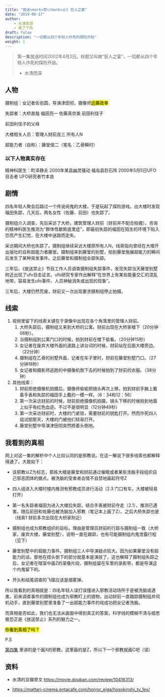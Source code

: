 ```yaml
---
title: "放送<mark>禁</mark>止1 狂人之宴"
date: "2019-08-17"
author: 
    - 水清而深
    - 疾了个风
draft: false
description: "一切都从四个年轻人作死的探险开始"
weight: 1
---
```




> 第一集放送时间2002年4月2日。标题又叫做“狂人之宴”，一切都从四个年轻人作死的探险开始。 
> - 水清而深

## 人物

摄制组：女记者佐伯圆，导演津田彻，摄像师<mark>远藤政幸</mark>

失踪者：大桥直哉 福田亮一 佐藤真奈美 前田利佳子

前田利佳子的父母

大楼相关人员：管理人财前良三 所有人N

超能力者（自称）：藤堂俊二（笔名：乙骨瞬时）

### 以下人物真实存在

精神科医生：町泽静夫 2000年某县幽灵骚动 福岛县巨石阵 2000年5月5日UFO目击者 UFO研究者竹本良

## 剧情

四名年轻人聚会后路过一个传说闹鬼的大楼，于是玩起了探险游戏。出大楼时发现福田失踪，几天后，两名女性（佐藤、前田）也失踪了。

摄制组介入调查，先后采访了大桥，建筑管理人财前（财前并不配合拍摄）。咨询的精神科医生推测为“群体性歇斯底里症”，即最初失踪的福田在陌生的环境下陷入恐慌产生幻觉，在大楼中迷路而走失。

采访期间大桥也失踪了。摄制组继续采访大楼原所有人N，线索指向曾经在大楼开出版社的自称超能力者藤堂。摄制组来到藤堂的别墅，拍到藤堂施展超能力的瞬间后发生了某种突发事件。之后藤堂和摄制组全部失踪。

三年后，《放送禁止》节目工作人员调查摄制组失踪事件，发现失踪当天藤堂别墅附近出现了ufo目击证言。ufo研究专家作出解释“在世界上有某些能量交汇的混乱地带，容易发生ufo事件、人员神秘消失或出现的现象”。

三年后，大楼仍然荒废，财前又一次出现要求摄制组停止拍摄。


## 线索

1. 视频里留下的线索关键在于录像中出现在各个角落里的管理人财前。
    1. 大桥失踪后，摄制组又来到大桥的公寓。财前出现在大桥家楼下（20分钟06秒）。
    2. 当摄制组到公寓门口的时候，拍到财前在楼下偷看。（20分钟15秒）
    3. 女记者在废弃大楼外面的道路上讲台词的时候，财前站在后面大楼旁边。（22分钟）
    4. 摄制组在乙骨的别墅外面，记者在车子里时，财前在藤堂别墅门口。（27分钟18秒）
    5. 女记者和摄影师逃跑的中摄像机倒下去的时候拍到了财前的衣服。（38分钟）
1. 其他线索：
    1. 财前拒绝摄像机拍摄后，摄像师偷偷把镜头再次上移，拍到财前手腕上戴着手表和失踪的福田手上戴的一模一样。（6：34和12：56）
    1. 第一次采访财前的时候，财前拒绝摄像机拍摄，镜头下移的时候拍到地面上似乎有红色血迹。不过不是很明显（12分钟49秒）
    1. 第一次采访财前时，大楼的门紧锁，需要财前的钥匙打开。然而作死四人组试胆那天，大楼的门被他们轻易打开。
    2. 藤堂别墅中导演津田彻突然捂着头倒地。




## 我看到的真相

网上对这一集的解析中个人比较认同的是邪教说。在这一解说下很多线索也都解释得通了。大致如下：

- 该邪教以Z为标志，那栋大楼是藤堂和财前通过催眠或者某些洗脑手段组织自己邪恶团体的据点。被洗脑的受害者会情不自禁地画起符号Z

- 四人组进入大楼时楼内推测有邪教成员进行活动（2.3 门口有车，大楼被轻易打开）

- 第一名失踪者福田为进入大楼后失踪，结合手表被财前夺走（2.1），推测已遇害。随后前田和佐藤也被洗脑加入邪教（笔记本上画了Z）。之后大桥失踪也是（线索1 财前多次出现在大桥家附近）

- 摄制组也成为邪教组织的目标。理由是管理员财前的行踪与摄制组一致（大桥家，废弃大楼，藤堂别墅），说明一直在跟踪，也有可能摄制组内鬼泄露行程（见下）

- 藤堂别墅中的超能力事件。摄制组三人中导演疑点较大。因为如果藤堂没有超能力的话，那他在捂头倒下的部分就基本是演技了。这也解释了摄制组失踪之后，女记者在暗室中画Z的录像片段，摄制组留在车里的录影带，都是导演这个内鬼留下的。

- 开头和结尾调查的飞碟应该是烟雾弹。

所以我看到的真相就是：四名年轻人误打误撞进入邪教活动场所于是被洗脑或遇害。前来调查事件的摄制组也成为邪教盯上的猎物，出动财前一直跟踪摄制组并伺机动手，直到藤堂别墅里准备了一出超能力事件的戏成功把女记者洗脑。


而真相是否如此，我们也无法从画面中得到真正的答案。科学线的模糊不清与细思极恐正是《放送禁止》系列的魅力之一。

<mark>你看到真相了吗？</mark>




P.S

[第四集](/post/ep4/) 里讲的是个画X的邪教，这里画的是Z，所以下一个邪教就画C吧（误）

<!-- 
结合超能力者藤堂的说辞，“Z”与“乙”或者“财前的Z”的关联，女记者最后神志不清画着“Z”的画面，按照科学线可以稍作推断，那栋大楼是藤堂和财前通过催眠或者某些洗脑手段组织自己邪恶团体的据点，所有人N可能也是共犯。

通过在藤堂别墅中导演津田彻的表现，既然藤堂没有超能力，可以推断导演也是组织的托，通过制造恐慌渲染藤堂超能力的强大。

再细思下去，大桥在第一次接受采访的时候焦躁不安欲言又止的样子，也相当可疑。如果大桥和导演一开始都是组织的成员，那么整件事件都是组织为了吸纳新成员的圈套。而真相是否如此，我们也无法从画面中得到真正的答案。科学线的模糊不清与细思极恐正是《放送禁止》系列的魅力之一。

回到第一集的标题“狂人之宴”，这说的是那作死四人组的探索建筑那天的聚会，还是藤堂一伙人的邪恶组织，又或者是伴随着摄制组记录过程的鸿门之宴呢？



 -->

## 资料

- 水清的豆瓣原文 https://movie.douban.com/review/10416313/

- https://mattari-cinema.entacafe.com/horror_eiga/hosokinshi_tv_1ex/